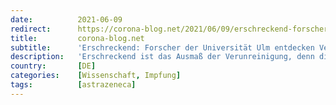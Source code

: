 ```yaml
---
date:          2021-06-09
redirect:      https://corona-blog.net/2021/06/09/erschreckend-forscher-der-universitaet-ulm-entdecken-verunreinigungen-in-astrazeneca-impfstoff/
title:         corona-blog.net
subtitle:      'Erschreckend: Forscher der Universität Ulm entdecken Verunreinigungen in AstraZeneca Impfstoff'
description:   'Erschreckend ist das Ausmaß der Verunreinigung, denn die Ulmer Wissenschaftler haben festgestellt, dass in einem Fläschchen bis zu 2/3 Stoffe enthalten sind…'
country:       [DE]
categories:    [Wissenschaft, Impfung]
tags:          [astrazeneca]
---
```

